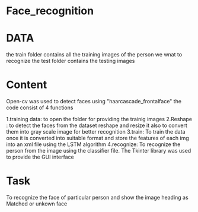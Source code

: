 # Face_recognition

# DATA

the train folder contains all the training images of the person we wnat to recognize the test folder contains the testing images

# Content

Open-cv was used to detect faces using "haarcascade_frontalface" the code consist of 4 functions

 1.training data: to open the folder for providing the trainig images
 2.Reshape : to detect the faces from the dataset reshape and resize it also to convert them into gray scale image for better recognition
 3.train: To train the data once it is converted into suitable format and store the features of each img into an xml file using the LSTM algorithm
 4.recognize: To recognize the person from the image using the classifier file.
The Tkinter library was used to provide the GUI interface

# Task

To recognize the face of particular person and show the image heading as Matched or unkown face

